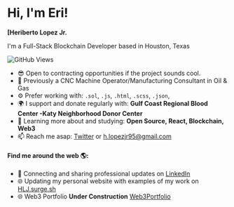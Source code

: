 
# Hi, I'm Eri! 
**[Heriberto Lopez Jr.**

I'm a Full-Stack Blockchain Developer based in Houston, Texas

![GitHub Views](https://komarev.com/ghpvc/?username=hlj95&style=for-the-badge&color=blueviolet&label=VIEWS)
- 😎 Open to contracting opportunities if the project sounds cool.
- 🏢 Previously a CNC Machine Operator/Manufacturing Consultant in Oil & Gas 
- ⚙️ Prefer working with: `.sol`, `.js`, `.html`, `.scss`, `.json`, 
- 🌍 I support and donate regularly with: **Gulf Coast Regional Blood Center -Katy Neighborhood Donor Center**
- 🌱 Learning more about and studying: **Open Source, React, Blockchain, Web3**
- 📫 Reach me asap: <a href="https://twitter.com/HLJHTX/">Twitter</a> or h.lopezjr95@gmail.com

#### Find me around the web 🌎:
- 💼 Connecting and sharing professional updates on <a href="https://www.linkedin.com/in/hlj95/">LinkedIn</a>
- 🌐 Updating my personal website with examples of my work on <a href="https://hlj.surge.sh">HLJ.surge.sh</a>
- 🌐 Web3 Portfolio **Under Construction** <a href="https://autumn-hat-5053.on.fleek.co/">Web3Portfolio</a>


